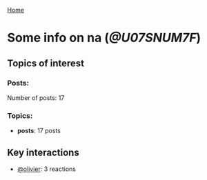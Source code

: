 [Home](https://kelu124.github.io/echommunity/)

# Some info on __na__ (_@U07SNUM7F_)


## Topics of interest

### Posts: 

Number of posts: 17

### Topics:

* __posts__: 17 posts

## Key interactions 

* [@olivier](./U04DFTZ7D.md): 3 reactions
